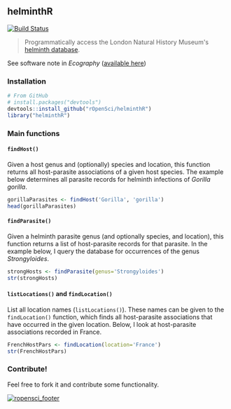 ## helminthR

[![Build Status](https://travis-ci.org/ropensci/helminthR.svg?branch=master)](https://travis-ci.org/ropensci/helminthR)

> Programmatically access the London Natural History Museum's [helminth database](http://www.nhm.ac.uk/research-curation/scientific-resources/taxonomy-systematics/host-parasites/index.html).

See software note in _Ecography_ ([available here](http://onlinelibrary.wiley.com/doi/10.1111/ecog.02131/full))

### Installation

```r
# From GitHub
# install.packages("devtools")
devtools::install_github("rOpenSci/helminthR")
library("helminthR")
```


### Main functions

#### `findHost()`

Given a host genus and (optionally) species and location, this function returns all host-parasite associations of a given host species. The example below determines all parasite records for helminth infections of _Gorilla gorilla_.

```r
gorillaParasites <- findHost('Gorilla', 'gorilla')
head(gorillaParasites)
```

#### `findParasite()`

Given a helminth parasite genus (and optionally species, and location), this function returns a list of host-parasite records for that parasite. In the example below, I query the database for occurrences of the genus _Strongyloides_.

```r
strongHosts <- findParasite(genus='Strongyloides')
str(strongHosts)
```



#### `listLocations()` and `findLocation()`

List all location names (`listLocations()`). These names can be given to the `findLocation()` function, which finds all host-parasite associations that have occurred in the given location. Below, I look at host-parasite associations recorded in France.


```r
FrenchHostPars <- findLocation(location='France')
str(FrenchHostPars)
```




### Contribute!

Feel free to fork it and contribute some functionality.  


[![ropensci_footer](http://ropensci.org/public_images/github_footer.png)](http://ropensci.org)
